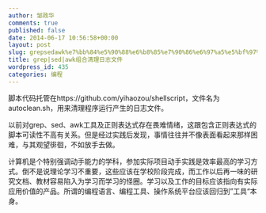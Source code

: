 ```yaml
---
author: 邹政华
comments: true
published: false
date: 2014-06-17 10:56:58+00:00
layout: post
slug: grepsedawk%e7%bb%84%e5%90%88%e6%b8%85%e7%90%86%e6%97%a5%e5%bf%97%e6%96%87%e4%bb%b6
title: grep|sed|awk组合清理日志文件
wordpress_id: 435
categories: 编程
---
```


脚本代码托管在https://github.com/yihaozou/shellscript，文件名为autoclean.sh，用来清理程序运行产生的日志文件。

以前对grep、sed、awk工具及正则表达式存在畏难情绪，这跟包含正则表达式的脚本可读性不高有关系。但是经过实践后发现，事情往往并不像表面看起来那样困难，与其观望徘徊，不如放手去做。

计算机是个特别强调动手能力的学科，参加实际项目动手实践是效率最高的学习方式。倒不是说理论学习不重要，这些应该在学校阶段完成，而工作以后再一味的研究文档、教材容易陷入为学习而学习的怪圈。学习以及工作的目标应该指向有实际应用价值的产品。所谓的编程语言、编程工具、操作系统平台应该回归到”工具“本身。
